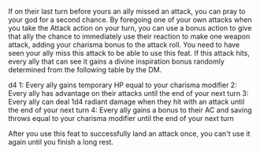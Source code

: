 
If on their last turn before yours an ally missed an attack, you can pray to your god for a second chance. By foregoing one of your own attacks when you take the Attack action on your turn, you can use a bonus action to give that ally the chance to immediately use their reaction to make one weapon attack, adding your charisma bonus to the attack roll. You need to have seen your ally miss this attack to be able to use this feat.
If this attack hits, every ally that can see it gains a divine inspiration bonus randomly determined from the following table by the DM.

d4
1: Every ally gains temporary HP equal to your charisma modifier
2: Every ally has advantage on their attacks until the end of your next turn
3: Every ally can deal 1d4 radiant damage when they hit with an attack until the end of your next turn
4: Every ally gains a bonus to their AC and saving throws equal to your charisma modifier until the end of your next turn

After you use this feat to successfully land an attack once, you can't use it again until you finish a long rest.
